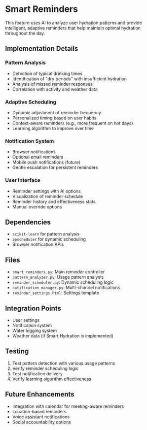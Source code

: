 # Smart Reminders

This feature uses AI to analyze user hydration patterns and provide intelligent, adaptive reminders that help maintain optimal hydration throughout the day.

## Implementation Details

### Pattern Analysis
- Detection of typical drinking times
- Identification of "dry periods" with insufficient hydration
- Analysis of missed reminder responses
- Correlation with activity and weather data

### Adaptive Scheduling
- Dynamic adjustment of reminder frequency
- Personalized timing based on user habits
- Context-aware reminders (e.g., more frequent on hot days)
- Learning algorithm to improve over time

### Notification System
- Browser notifications
- Optional email reminders
- Mobile push notifications (future)
- Gentle escalation for persistent reminders

### User Interface
- Reminder settings with AI options
- Visualization of reminder schedule
- Reminder history and effectiveness stats
- Manual override options

## Dependencies
- `scikit-learn` for pattern analysis
- `apscheduler` for dynamic scheduling
- Browser notification APIs

## Files
- `smart_reminders.py`: Main reminder controller
- `pattern_analyzer.py`: Usage pattern analysis
- `reminder_scheduler.py`: Dynamic scheduling logic
- `notification_manager.py`: Multi-channel notifications
- `reminder_settings.html`: Settings template

## Integration Points
- User settings
- Notification system
- Water logging system
- Weather data (if Smart Hydration is implemented)

## Testing
1. Test pattern detection with various usage patterns
2. Verify reminder scheduling logic
3. Test notification delivery
4. Verify learning algorithm effectiveness

## Future Enhancements
- Integration with calendar for meeting-aware reminders
- Location-based reminders
- Voice assistant notifications
- Social accountability options
